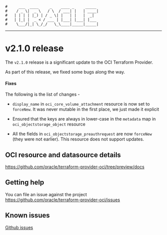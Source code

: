     #     ___  ____     _    ____ _     _____
    #    / _ \|  _ \   / \  / ___| |   | ____|
    #   | | | | |_) | / _ \| |   | |   |  _|
    #   | |_| |  _ < / ___ | |___| |___| |___
    #    \___/|_| \_/_/   \_\____|_____|_____|
***
# v2.1.0 release
The `v2.1.0` release is a significant update to the OCI Terraform Provider.

As part of this release, we fixed some bugs along the way.

#### Fixes
The following is the list of changes -

- `display_name` in `oci_core_volume_attachment` resource is now set to `forceNew`. It was never mutable in the first place, we just made it explicit

- Ensured that the keys are always in lower-case in the `metadata` map in `oci_objectstorage_object` resource

- All the fields in `oci_objectstorage_preauthrequest` are now `forceNew` (they were not earlier). This resource does not support updates.

## OCI resource and datasource details
[comment]: <> (TODO: Fix docs link before release)
https://github.com/oracle/terraform-provider-oci/tree/preview/docs

## Getting help
You can file an issue against the project
https://github.com/oracle/terraform-provider-oci/issues

## Known issues
[Github issues](https://github.com/oracle/terraform-provider-oci/issues)

